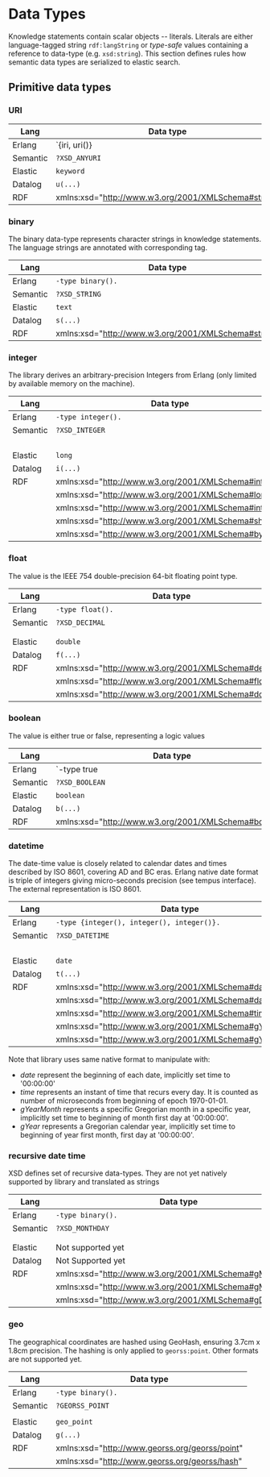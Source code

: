 # Data Types

Knowledge statements contain scalar objects -- literals. Literals are either language-tagged string `rdf:langString` or _type-safe_ values containing a reference to data-type (e.g. `xsd:string`). This section defines rules how semantic data types are serialized to elastic search.

## Primitive data types


### URI

Lang | Data type
---  | ---
Erlang | `{iri, uri()} | {iri, prefix(), suffix()}`
Semantic | `?XSD_ANYURI`
Elastic | `keyword`
Datalog | `u(...)`
RDF | xmlns:xsd="http://www.w3.org/2001/XMLSchema#string"



### binary

The binary data-type represents character strings in knowledge statements. The language strings are annotated with corresponding tag.

Lang | Data type
---  | ---
Erlang | `-type binary().`
Semantic | `?XSD_STRING`
Elastic | `text`
Datalog | `s(...)`
RDF | xmlns:xsd="http://www.w3.org/2001/XMLSchema#string"


### integer

The library derives an arbitrary-precision Integers from Erlang (only limited by available memory on the machine).

Lang | Data type
---  | ---
Erlang | `-type integer().`
Semantic | `?XSD_INTEGER`
        || `?XSD_LONG`
        || `?XSD_INT`
        || `XSD_SHORT`
        || `XSD_BYTE`
Elastic | `long`
Datalog | `i(...)`
RDF | xmlns:xsd="http://www.w3.org/2001/XMLSchema#integer"
   || xmlns:xsd="http://www.w3.org/2001/XMLSchema#long"
   || xmlns:xsd="http://www.w3.org/2001/XMLSchema#int"
   || xmlns:xsd="http://www.w3.org/2001/XMLSchema#short"
   || xmlns:xsd="http://www.w3.org/2001/XMLSchema#byte"


### float

The value is the IEEE 754 double-precision 64-bit floating point type.

Lang | Data type
---  | ---
Erlang | `-type float().`
Semantic | `?XSD_DECIMAL`
        || `?XSD_FLOAT`
        || `?XSD_DOUBLE`
Elastic | `double`
Datalog | `f(...)`
RDF | xmlns:xsd="http://www.w3.org/2001/XMLSchema#decimal"
   || xmlns:xsd="http://www.w3.org/2001/XMLSchema#float"
   || xmlns:xsd="http://www.w3.org/2001/XMLSchema#double"


### boolean

The value is either true or false, representing a logic values

Lang | Data type
---  | ---
Erlang | `-type true | false.`
Semantic | `?XSD_BOOLEAN`
Elastic | `boolean`
Datalog | `b(...)`
RDF | xmlns:xsd="http://www.w3.org/2001/XMLSchema#boolean"


### datetime

The date-time value is closely related to calendar dates and times described by ISO 8601, covering AD and BC eras. Erlang native date format is triple of integers giving micro-seconds precision (see tempus interface). The external representation is ISO 8601. 

Lang | Data type
---  | ---
Erlang | `-type {integer(), integer(), integer()}.`
Semantic | `?XSD_DATETIME`
        || `?XSD_DATE`
        || `?XSD_TIME`
        || `?XSD_YEARMONTH`
        || `?XSD_YEAR`
Elastic | `date`
Datalog | `t(...)`
RDF | xmlns:xsd="http://www.w3.org/2001/XMLSchema#dateTime"
   || xmlns:xsd="http://www.w3.org/2001/XMLSchema#date"
   || xmlns:xsd="http://www.w3.org/2001/XMLSchema#time"
   || xmlns:xsd="http://www.w3.org/2001/XMLSchema#gYearMonth"
   || xmlns:xsd="http://www.w3.org/2001/XMLSchema#gYear"


Note that library uses same native format to manipulate with:
* _date_ represent the beginning of each date, implicitly set time to '00:00:00'
* _time_ represents an instant of time that recurs every day. It is counted as number of microseconds from beginning of epoch 1970-01-01.
* _gYearMonth_ represents a specific Gregorian month in a specific year, implicitly set time to beginning of month first day at '00:00:00'.
* _gYear_ represents a Gregorian calendar year, implicitly set time to beginning of year first month, first day at '00:00:00'.


### recursive date time

XSD defines set of recursive data-types. They are not yet natively supported by library and translated as strings

Lang | Data type
---  | ---
Erlang | `-type binary().`
Semantic | `?XSD_MONTHDAY`
        || `?XSD_MONTH`
        || `?XSD_DAY`
Elastic | Not supported yet
Datalog | Not Supported yet
RDF | xmlns:xsd="http://www.w3.org/2001/XMLSchema#gMonthDay"
   || xmlns:xsd="http://www.w3.org/2001/XMLSchema#gMonth"
   || xmlns:xsd="http://www.w3.org/2001/XMLSchema#gDay"


### geo

The geographical coordinates are hashed using GeoHash, ensuring 3.7cm x 1.8cm precision. The hashing is only applied to `georss:point`. Other formats are not supported yet.

Lang | Data type
---  | ---
Erlang | `-type binary().`
Semantic | `?GEORSS_POINT`
        || `?GEORSS_HASH`
Elastic | `geo_point`
Datalog | `g(...)`
RDF | xmlns:xsd="http://www.georss.org/georss/point"
   || xmlns:xsd="http://www.georss.org/georss/hash"





